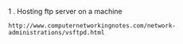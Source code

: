 1 . Hosting ftp server on a machine 
    
    http://www.computernetworkingnotes.com/network-administrations/vsftpd.html
